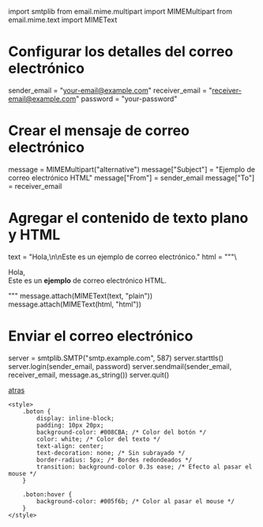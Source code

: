 import smtplib
from email.mime.multipart import MIMEMultipart
from email.mime.text import MIMEText

# Configurar los detalles del correo electrónico
sender_email = "your-email@example.com"
receiver_email = "receiver-email@example.com"
password = "your-password"

# Crear el mensaje de correo electrónico
message = MIMEMultipart("alternative")
message["Subject"] = "Ejemplo de correo electrónico HTML"
message["From"] = sender_email
message["To"] = receiver_email

# Agregar el contenido de texto plano y HTML
text = "Hola,\n\nEste es un ejemplo de correo electrónico."
html = """\
<html>
  <body>
    <p>Hola,<br>
       Este es un <b>ejemplo</b> de correo electrónico HTML.
    </p>
  </body>
</html>
"""
message.attach(MIMEText(text, "plain"))
message.attach(MIMEText(html, "html"))

# Enviar el correo electrónico
server = smtplib.SMTP("smtp.example.com", 587)
server.starttls()
server.login(sender_email, password)
server.sendmail(sender_email, receiver_email, message.as_string())
server.quit()










<html lang="es">
<head>
    <meta charset="UTF-8">
    <meta name="viewport" content="width=device-width, initial-scale=1.0">
    <title>Botón con Hipervínculo</title>
</head>
<body>
    <a href="https://ice200626.github.io/web-002/" class="boton">atras</a>

    <style>
        .boton {
            display: inline-block;
            padding: 10px 20px;
            background-color: #008CBA; /* Color del botón */
            color: white; /* Color del texto */
            text-align: center;
            text-decoration: none; /* Sin subrayado */
            border-radius: 5px; /* Bordes redondeados */
            transition: background-color 0.3s ease; /* Efecto al pasar el mouse */
        }

        .boton:hover {
            background-color: #005f6b; /* Color al pasar el mouse */
        }
    </style>
